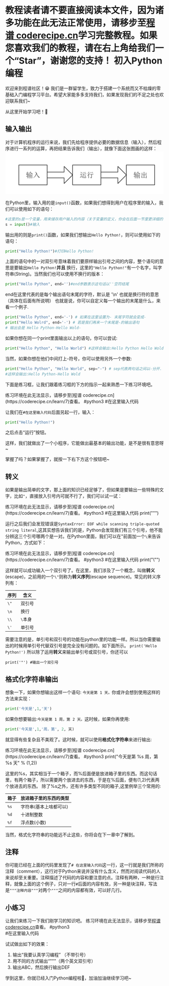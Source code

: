 <notice>教程读者请不要直接阅读本文件，因为诸多功能在此无法正常使用，请移步至[程谱 coderecipe.cn](https://coderecipe.cn/learn/7)学习完整教程。如果您喜欢我们的教程，请在右上角给我们一个“Star”，谢谢您的支持！</notice>
初入Python编程
======

欢迎来到程谱社区！😁 我们是一群留学生，致力于搭建一个系统而又不枯燥的零基础入门编程学习平台。希望大家能多多支持我们，如果发现我们的不足之处也欢迎联系我们~

从这里开始学习吧！💖

输入输出
------
对于计算机程序的运行来说，我们先给程序提供必要的数据信息（输入），然后程序进行一系列的运算，再把结果告诉我们（输出），就像下面这张图画的这样：
![输入输出](Pic1.png)

在Python里，输入用的是`input()`函数，如果我们想得到用户在程序里的输入，我们可以使用如下的语句：
```python
#这里的s是一个变量，用来储存用户输入的内容（关于变量的定义，你会在后面一节里更详细的了解到）
s = input()#输入
```

输出用的则是`print()`函数，如果我们想输出`Hello Python!`，则可以使用如下的语句：

```python
print("Hello Python!")#打印Hello Python!
```

上面的语句中的一对双引号意味着我们要原样输出引号之间的内容，整个语句的意思是要输出`Hello Python!`**并且** 换行，这里的`"Hello Python!"`有一个名字，叫字符串(String)。当然我们也可以使用不换行的版本：
```python
print("Hello Python", end='')#end参数表示这句话以''空符结尾
```
end在这里代表的是每个输出语句末尾的字符，默认是 '\n' 也就是换行符的意思（具体在后面有所说明）
也就是说，你可以自定义每一个输出的末尾是什么，来看一个例子.
```python
print("Hello Python", end='-') # 如果在这里设置为- 末尾字符就会变成-
print("Hello Wolrd", end='-') # 若是我们再来一个末尾是-的输出语句
# 输出会是 Hello Python-Hello Wold-
```
如果你想在同一个print里面输出以上的语句，你可以尝试:
```python
print("Hello Python", "Hello World") #这样会输出:Hello Python Hello Wold
```
当然，如果你想在他们中间打上-符号，你可以使用另外一个参数:
```python
print("Hello Python", "Hello World", sep="-") # sep代表两句话之间以-分开.
#这样会输出:Hello Python-Hello Wold
```

下面是练习框，让我们跟着练习框的下方的指示一起来熟悉一下练习环境吧。

<lab lang="python" parameters="filename=Hello.py">
<notice>练习环境在此无法显示，请移步至[程谱 coderecipe.cn](https://coderecipe.cn/learn/7)查看。</notice>
#python3
#在这里输入代码
</lab>

让我们在`#在这里输入代码`后面另起一行，输入：
```python
print("Hello Python!")
```
之后点击“运行”按钮。

这样，我们就做出了一个小程序，它能做出最基本的输出功能，是不是很有意思呀~

掌握了吗？如果掌握了，就按一下右下方这个按钮吧~

转义
------
如果是输出简单的文字，那上面的知识已经足够了，但如果是要输出一些特殊的文字，比如`"`，直接放入引号内可就不行了，我们可以试一试：

<lab lang="python" parameters="filename=Hello.py">
<notice>练习环境在此无法显示，请移步至[程谱 coderecipe.cn](https://coderecipe.cn/learn/7)查看。</notice>
#python3
#在这里输入代码
print(""")
</lab>

运行之后我们会发现错误是`SyntaxError: EOF while scanning triple-quoted string literal`,这其实想告诉我们的是，Python会发现我们有三个引号，他不能分辨这三个引号哪两个是一对。在Python里面，我们可以在"前面加一个`\`来告诉Python，方式如下：

<lab lang="python" parameters="filename=Hello.py">
<notice>练习环境在此无法显示，请移步至[程谱 coderecipe.cn](https://coderecipe.cn/learn/7)查看。</notice>
#python3
#在这里输入代码
print("\"")
</lab>

这样就可以成功输入一个双引号了。在这里，我们涉及了一个概念，叫做**转义**(escape)，之前用的一个`\"`则称为**转义序列**(escape sequence)。常见的转义序列有：

| 序列 | 含义 |
| - | - |
| `\"` | 双引号 |
| `\n` | 换行 |
| `\\` | `\`本身 |
|`\'`| 单引号|

需要注意的是，单引号和双引号的功能在python里的功能一样。所以当你需要输出的时候用单引号代替双引号是完全没有问题的。如下面所示。
`print('Hello Python!')`
所以除了运用**转义**来输出单引号或双引号，你还可以
```print("'") #输出一个单引号
print('"') #输出一个双引号
```

格式化字符串输出
------
想象一下，如果你想输出这样一个语句: `今天是第 1 天。`你或许会想到使用这样的方法来实现：
```python
print('今天是',1,'天')
````
如果你想要输出:`今天是第 1 周，第 2 天。`这时候，如果你再使用:
```python
print('今天是',1,'周，第', 2, 天)
```
就显得有些复杂且不美观了。这时候，就可以使用**格式化字符串**来进行输出:

<lab lang="python" parameters="filename=Hello.py">
<notice>练习环境在此无法显示，请移步至[程谱 coderecipe.cn](https://coderecipe.cn/learn/7)查看。</notice>
#python3
print("今天是第 %s 周，第 %s 天" % (1,2))
</lab>

这里的%s，其实相当于一个箱子，而%后面便是放进箱子里的东西。而这句话里，有两个箱子，所以需要两个放进去的东西，于是在%后面，便有(1,2)代表两个放进去的东西。
除了%s之外，还有许多类型不同的箱子,这里例举三个常用的:

| 箱子 | 放进箱子里的东西的类型 |
| - | - |
| `%s` | 字符串(基本上啥都可以) |
| `%d` | 十进制整数 |
| `%f` | 浮点数(小数) |

当然，格式化字符串的功能远不止这些，你将会在下一章中了解到。

注释
------
你可能已经在上面的代码里发现了`# 在这里输入代码`这一行，这一行就是我们所称的注释（comment），这行对于Python来说并没有什么含义，然而对阅读代码的人来说却至关重要。注释描述了代码的内容和要注意的点。注释有两种，一种是行注释，就像上面的这个例子，只对一行`#`后面的内容有效，另一种是块注释，写法是`"""注释内容"""`对两个`"""`之间的内容都有效，可以好几行。

小练习
------
让我们来练习一下我们刚学习的知识吧。
<lab lang="python" parameters="filename=Hello.py">
<notice>练习环境在此无法显示，请移步至[程谱 coderecipe.cn](https://coderecipe.cn/learn/7)查看。</notice>
#python3  
#在这里输入代码
</lab>

试试做出如下的效果：

1. 输出“我要认真学习编程” （不带引号）
2. 用不同的方式输出“""”（两个英文双引号）
3. 输出ABC，然后换行输出DEF

学到这里，你就已经入门Python编程啦👏，加油加油继续学习吧~
